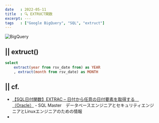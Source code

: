 ```yaml
---
date   : 2022-05-11
title  : 🔍 EXTRUCT関数
excerpt: ---
tags   : ["Google BigQuery", "SQL", "extruct"]
---
```


![BigQuery](https://cdn-ssl-devio-img.classmethod.jp/wp-content/uploads/2020/09/gcp-eyecatch-bigquery_1200x630.png)

## || extruct()

```sql
select 
    extract(year from rsv_date from) as YEAR
    , extract(month from rsv_date) as MONTH
```


## || cf.
+ [【SQL日付関数】EXTRAC – 日付から任意の日付要素を取得する　（Oracle）](http://www.sql-master.net/articles/SQL761.html) - SQL Master　データベースエンジニアとセキュリティエンジニアとLinuxエンジニアのための情報
+ 

